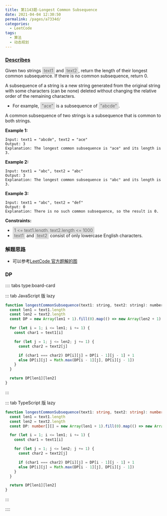 ```yaml
---
title: 第1143题-Longest Common Subsequence
date: 2021-04-04 12:30:50
permalink: /pages/a7334d/
categories:
  - LeetCode
tags:
  - 算法
  - 动态规划
---
```


### [Describes](https://leetcode-cn.com/problems/longest-common-subsequence/)

Given two strings <span style="background: #ddd; color: #666; padding: 3px 5px; border-radius: 2px;">text1</span> and <span style="background: #ddd; color: #666; padding: 3px 5px; border-radius: 2px;">text2</span>, return the length of their longest common subsequence. If there is no common subsequence, return 0.

A subsequence of a string is a new string generated from the original string with some characters (can be none) deleted without changing the relative order of the remaining characters.

- For example, <span style="background: #ddd; color: #666; padding: 3px 5px; border-radius: 2px;">"ace"</span> is a subsequence of <span style="background: #ddd; color: #666; padding: 3px 5px; border-radius: 2px;">"abcde"</span>.

A common subsequence of two strings is a subsequence that is common to both strings.

<!-- more -->

**Example 1:**

```
Input: text1 = "abcde", text2 = "ace"
Output: 3
Explanation: The longest common subsequence is "ace" and its length is 3.
```

**Example 2:**

```
Input: text1 = "abc", text2 = "abc"
Output: 3
Explanation: The longest common subsequence is "abc" and its length is 3.
```

**Example 3:**

```
Input: text1 = "abc", text2 = "def"
Output: 0
Explanation: There is no such common subsequence, so the result is 0.
```

**Constraints:**

- <span style="background: #ddd; color: #666; padding: 3px 5px; border-radius: 2px;">1 <= text1.length, text2.length <= 1000</span>
- <span style="background: #ddd; color: #666; padding: 3px 5px; border-radius: 2px;">text1</span> and <span style="background: #ddd; color: #666; padding: 3px 5px; border-radius: 2px;">text2</span> consist of only lowercase English characters.

### 解题思路

- 可以参考[LeetCode 官方题解的图](https://leetcode-cn.com/problems/longest-common-subsequence/solution/zui-chang-gong-gong-zi-xu-lie-by-leetcod-y7u0/)

<DynamicImportPhotoSwipe 
  :items="[{src: 'https://cdn.jsdelivr.net/gh/xiaojun996/CDN/images/leetcode/longest-common-subsequence.png',thumbnail: 'https://cdn.jsdelivr.net/gh/xiaojun996/CDN/images/leetcode/longest-common-subsequence.png',w: 770,h: 578}]"
/>

### DP

:::: tabs type:board-card

::: tab JavaScript 版 lazy

```JavaScript
function longestCommonSubsequence(text1: string, text2: string): number {
  const len1 = text1.length
  const len2 = text2.length
  const DP = new Array(len1 + 1).fill(0).map(() => new Array(len2 + 1).fill(0))

  for (let i = 1; i <= len1; i += 1) {
    const char1 = text1[i]

    for (let j = 1; j <= len2; j += 1) {
      const char2 = text2[j]

      if (char1 === char2) DP[i][j] = DP[i - 1][j - 1] + 1
      else DP[i][j] = Math.max(DP[i - 1][j], DP[i][j - 1])
    }
  }

  return DP[len1][len2]
}
```

:::

::: tab TypeScript 版 lazy

```TypeScript
function longestCommonSubsequence(text1: string, text2: string): number {
  const len1 = text1.length
  const len2 = text2.length
  const DP: number[][] = new Array(len1 + 1).fill(0).map(() => new Array(len2 + 1).fill(0))

  for (let i = 1; i <= len1; i += 1) {
    const char1 = text1[i]

    for (let j = 1; j <= len2; j += 1) {
      const char2 = text2[j]

      if (char1 === char2) DP[i][j] = DP[i - 1][j - 1] + 1
      else DP[i][j] = Math.max(DP[i - 1][j], DP[i][j - 1])
    }
  }

  return DP[len1][len2]
}
```

:::

::::
